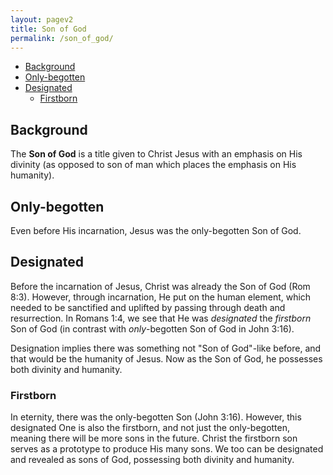 ```yaml
---
layout: pagev2
title: Son of God
permalink: /son_of_god/
---
```

- [Background](#background)
- [Only-begotten](#only-begotten)
- [Designated](#designated)
  - [Firstborn](#firstborn)

## Background

The **Son of God** is a title given to Christ Jesus with an emphasis on His divinity (as opposed to son of man which places the emphasis on His humanity).

## Only-begotten

Even before His incarnation, Jesus was the only-begotten Son of God. 

## Designated

Before the incarnation of Jesus, Christ was already the Son of God (Rom 8:3). However, through incarnation, He put on the human element, which needed to be sanctified and uplifted by passing through death and resurrection. In Romans 1:4, we see that He was *designated* the *firstborn* Son of God (in contrast with *only*-begotten Son of God in John 3:16). 

Designation implies there was something not "Son of God"-like before, and that would be the humanity of Jesus. Now as the Son of God, he possesses both divinity and humanity. 

### Firstborn 

In eternity, there was the only-begotten Son (John 3:16). However, this designated One is also the firstborn, and not just the only-begotten, meaning there will be more sons in the future. Christ the firstborn son serves as a prototype to produce His many sons. We too can be designated and revealed as sons of God, possessing both divinity and humanity.